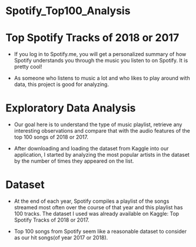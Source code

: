 # Spotify_Top100_Analysis

# Top Spotify Tracks of 2018 or 2017

* If you log in to Spotify.me, you will get a personalized summary of how Spotify understands you through the music you listen to on Spotify. It is pretty cool!

* As someone who listens to music a lot and who likes to play around with data, this project is good for analyzing.

# Exploratory Data Analysis
* Our goal here is to understand the type of music playlist, retrieve any interesting observations and compare that with the audio features of the top 100 songs of 2018 or 2017.

* After downloading and loading the dataset from Kaggle into our application, I started by analyzing the most popular artists in the dataset by the number of times they appeared on the list.


# Dataset
* At the end of each year, Spotify compiles a playlist of the songs streamed most often over the course of that year and this playlist has 100 tracks. The dataset I used was already available on Kaggle: Top Spotify Tracks of 2018 or 2017.

* Top 100 songs from Spotify seem like a reasonable dataset to consider as our hit songs(of year 2017 or 2018).
